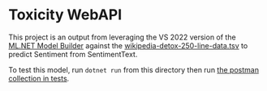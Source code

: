 # Toxicity WebAPI

This project is an output from leveraging the VS 2022 version of the [ML.NET Model Builder](https://dotnet.microsoft.com/apps/machinelearning-ai/ml-dotnet/model-builder) against the [wikipedia-detox-250-line-data.tsv](../../@shared/ml-net-sample/wikipedia-detox-250-line-data.tsv) to predict Sentiment from SentimentText.

To test this model, run `dotnet run` from this directory then run [the postman collection in tests](./tests/Toxicity%20ML.NET.postman_collection.json).
